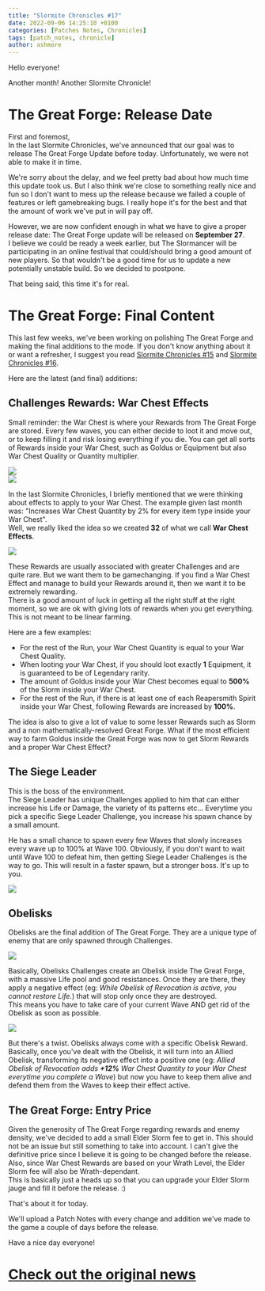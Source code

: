 ```yaml
---
title: "Slormite Chronicles #17"
date: 2022-09-06 14:25:10 +0100
categories: [Patches Notes, Chronicles]
tags: [patch_notes, chronicle]
author: ashmore
---
```

Hello everyone!   
  
Another month! Another Slormite Chronicle!  
  
The Great Forge: Release Date
=============================

  
First and foremost,  
In the last Slormite Chronicles, we've announced that our goal was to release The Great Forge Update before today. Unfortunately, we were not able to make it in time.  
  
We're sorry about the delay, and we feel pretty bad about how much time this update took us. But I also think we're close to something really nice and fun so I don't want to mess up the release because we failed a couple of features or left gamebreaking bugs. I really hope it's for the best and that the amount of work we've put in will pay off.  
  
However, we are now confident enough in what we have to give a proper release date: The Great Forge update will be released on **September 27**.  
I believe we could be ready a week earlier, but The Slormancer will be participating in an online festival that could/should bring a good amount of new players. So that wouldn't be a good time for us to update a new potentially unstable build. So we decided to postpone.   
  
That being said, this time it's for real.  
  
  
The Great Forge: Final Content
==============================

  
This last few weeks, we've been working on polishing The Great Forge and making the final additions to the mode. If you don't know anything about it or want a refresher, I suggest you read [Slormite Chronicles #15](https://steamcommunity.com/games/1104280/announcements/detail/3325361215008126727) and [Slormite Chronicles #16](https://steamcommunity.com/games/1104280/announcements/detail/3362518992740887891).  
  
Here are the latest (and final) additions:  
  
Challenges Rewards: War Chest Effects
-------------------------------------

  
Small reminder: the War Chest is where your Rewards from The Great Forge are stored. Every few waves, you can either decide to loot it and move out, or to keep filling it and risk losing everything if you die. You can get all sorts of Rewards inside your War Chest, such as Goldus or Equipment but also War Chest Quality or Quantity multiplier.  
  
![](/assets/patch_notes/99422929d379c6edac4537b9445745ca1fb3ee7a)  
![](/assets/patch_notes/79a29dbe8706a6fd35015bc3f44b8ec8fdc20fd9)  
  
In the last Slormite Chronicles, I briefly mentioned that we were thinking about effects to apply to your War Chest. The example given last month was: "Increases War Chest Quantity by 2% for every item type inside your War Chest".  
Well, we really liked the idea so we created **32** of what we call **War Chest Effects**.  
  
![](/assets/patch_notes/456703eb2f8f9de1eb2a1fffdacad16dcf78fb31)  
  
These Rewards are usually associated with greater Challenges and are quite rare. But we want them to be gamechanging. If you find a War Chest Effect and manage to build your Rewards around it, then we want it to be extremely rewarding.   
There is a good amount of luck in getting all the right stuff at the right moment, so we are ok with giving lots of rewards when you get everything. This is not meant to be linear farming.  
  
Here are a few examples:   
* For the rest of the Run, your War Chest Quantity is equal to your War Chest Quality.
* When looting your War Chest, if you should loot exactly **1** Equipment, it is guaranteed to be of Legendary rarity.
* The amount of Goldus inside your War Chest becomes equal to **500%** of the Slorm inside your War Chest.
* For the rest of the Run, if there is at least one of each Reapersmith Spirit inside your War Chest, following Rewards are increased by **100%**.

  
The idea is also to give a lot of value to some lesser Rewards such as Slorm and a non mathematically-resolved Great Forge. What if the most efficient way to farm Goldus inside the Great Forge was now to get Slorm Rewards and a proper War Chest Effect?  
  
The Siege Leader
----------------

  
This is the boss of the environment.   
The Siege Leader has unique Challenges applied to him that can either increase his Life or Damage, the variety of its patterns etc… Everytime you pick a specific Siege Leader Challenge, you increase his spawn chance by a small amount.   
  
He has a small chance to spawn every few Waves that slowly increases every wave up to 100% at Wave 100. Obviously, if you don't want to wait until Wave 100 to defeat him, then getting Siege Leader Challenges is the way to go. This will result in a faster spawn, but a stronger boss. It's up to you.  
  
![](/assets/patch_notes/cfd6b119f3f58e4414fb37c4596b86f9b59714d6)  
  
Obelisks
--------

  
Obelisks are the final addition of The Great Forge. They are a unique type of enemy that are only spawned through Challenges.  
  
![](/assets/patch_notes/658eda6737af2fe7169c28d8163f9d2336666575)  
  
  
Basically, Obelisks Challenges create an Obelisk inside The Great Forge, with a massive Life pool and good resistances. Once they are there, they apply a negative effect (eg: *While Obelisk of Revocation is active, you cannot restore Life.*) that will stop only once they are destroyed.   
This means you have to take care of your current Wave AND get rid of the Obelisk as soon as possible.  
  
![](/assets/patch_notes/79bf94c087495f81a051cd43334621cf20daf4ac)  
  
But there's a twist. Obelisks always come with a specific Obelisk Reward. Basically, once you've dealt with the Obelisk, it will turn into an Allied Obelisk, transforming its negative effect into a positive one (eg: *Allied Obelisk of Revocation adds **+12%** War Chest Quantity to your War Chest everytime you complete a Wave*) but now you have to keep them alive and defend them from the Waves to keep their effect active.  
  
  
The Great Forge: Entry Price
----------------------------

  
Given the generosity of The Great Forge regarding rewards and enemy density, we've decided to add a small Elder Slorm fee to get in. This should not be an issue but still something to take into account. I can't give the definitive price since I believe it is going to be changed before the release. Also, since War Chest Rewards are based on your Wrath Level, the Elder Slorm fee will also be Wrath-dependant.  
This is basically just a heads up so that you can upgrade your Elder Slorm jauge and fill it before the release. :)  
  
  
That's about it for today.  
  
We'll upload a Patch Notes with every change and addition we've made to the game a couple of days before the release.  
  
Have a nice day everyone!  


# <a href="https://steamstore-a.akamaihd.net/news/externalpost/steam_community_announcements/4621277624708929653" target="_blank">Check out the original news</a>